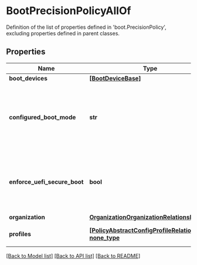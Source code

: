 # BootPrecisionPolicyAllOf

Definition of the list of properties defined in 'boot.PrecisionPolicy', excluding properties defined in parent classes.
## Properties
Name | Type | Description | Notes
------------ | ------------- | ------------- | -------------
**boot_devices** | [**[BootDeviceBase]**](BootDeviceBase.md) |  | [optional] 
**configured_boot_mode** | **str** | Sets the BIOS boot mode. UEFI uses the GUID Partition Table (GPT) whereas Legacy mode uses the Master Boot Record (MBR) partitioning scheme. | [optional]  if omitted the server will use the default value of "Legacy"
**enforce_uefi_secure_boot** | **bool** | If UEFI secure boot is enabled, the boot mode is set to UEFI by default. Secure boot enforces that device boots using only software that is trusted by the Original Equipment Manufacturer (OEM). | [optional] 
**organization** | [**OrganizationOrganizationRelationship**](OrganizationOrganizationRelationship.md) |  | [optional] 
**profiles** | [**[PolicyAbstractConfigProfileRelationship], none_type**](PolicyAbstractConfigProfileRelationship.md) | An array of relationships to policyAbstractConfigProfile resources. | [optional] 

[[Back to Model list]](../README.md#documentation-for-models) [[Back to API list]](../README.md#documentation-for-api-endpoints) [[Back to README]](../README.md)


